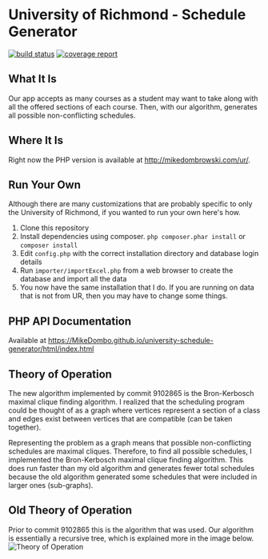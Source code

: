 # University of Richmond - Schedule Generator
[![build status](http://git.home.mikedombrowski.com/mdombrowski/university-schedule-generator/badges/master/build.svg)](http://git.home.mikedombrowski.com/mdombrowski/university-schedule-generator/commits/master)
[![coverage report](http://git.home.mikedombrowski.com/mdombrowski/university-schedule-generator/badges/master/coverage.svg)](http://git.home.mikedombrowski.com/mdombrowski/university-schedule-generator/commits/master)

## What It Is
Our app accepts as many courses as a student may want to take along with all the offered sections of each course.  Then, with
our algorithm, generates all possible non-conflicting schedules.

## Where It Is
Right now the PHP version is available at http://mikedombrowski.com/ur/.

## Run Your Own
Although there are many customizations that are probably specific to only the University of Richmond, if you wanted to run your own here's how.
1. Clone this repository
2. Install dependencies using composer. `php composer.phar install` or `composer install`
3. Edit `config.php` with the correct installation directory and database login details
4. Run `importer/importExcel.php` from a web browser to create the database and import all the data
5. You now have the same installation that I do. If you are running on data that is not from UR, then you may have to change some things.

## PHP API Documentation
Available at https://MikeDombo.github.io/university-schedule-generator/html/index.html

## Theory of Operation
The new algorithm implemented by commit 9102865 is the Bron-Kerbosch maximal clique finding algorithm. I realized that the scheduling program could be thought of as a graph where vertices represent a section of a class and edges exist between vertices that are compatible (can be taken together).

Representing the problem as a graph means that possible non-conflicting schedules are maximal cliques. Therefore, to find all possible schedules, I implemented the Bron-Kerbosch maximal clique finding algorithm. This does run faster than my old algorithm and generates fewer total schedules because the old algorithm generated some schedules that were included in larger ones (sub-graphs). 

## Old Theory of Operation
Prior to commit 9102865 this is the algorithm that was used.
Our algorithm is essentially a recursive tree, which is explained more in the image below.
![Theory of Operation](http://mikedombrowski.com/wp-content/uploads/2015/10/illustration.png)
